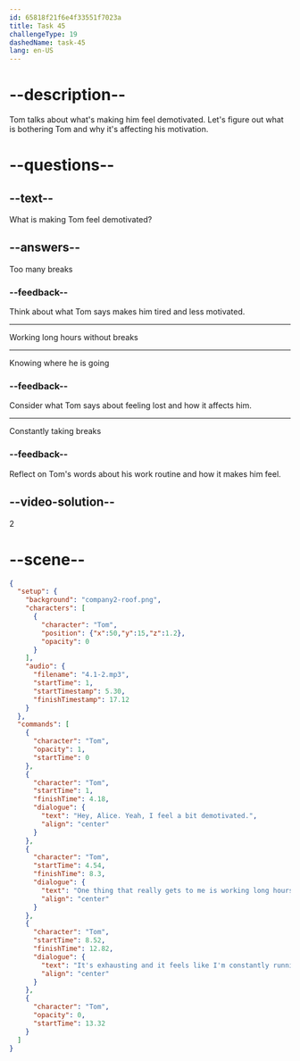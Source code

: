 ```yaml
---
id: 65818f21f6e4f33551f7023a
title: Task 45
challengeType: 19
dashedName: task-45
lang: en-US
---
```


<!-- (Audio) Tom: Hey Alice, yeah, I feel a bit demotivated. One thing that really gets to me is working long hours without any breaks. It's exhausting, and it feels like I'm constantly running without knowing where I'm going. -->

# --description--

Tom talks about what's making him feel demotivated. Let's figure out what is bothering Tom and why it's affecting his motivation.

# --questions--

## --text--

What is making Tom feel demotivated?

## --answers--

Too many breaks

### --feedback--

Think about what Tom says makes him tired and less motivated.

---

Working long hours without breaks

---

Knowing where he is going

### --feedback--

Consider what Tom says about feeling lost and how it affects him.

---

Constantly taking breaks

### --feedback--

Reflect on Tom's words about his work routine and how it makes him feel.

## --video-solution--

2

# --scene--

```json
{
  "setup": {
    "background": "company2-roof.png",
    "characters": [
      {
        "character": "Tom",
        "position": {"x":50,"y":15,"z":1.2},
        "opacity": 0
      }
    ],
    "audio": {
      "filename": "4.1-2.mp3",
      "startTime": 1,
      "startTimestamp": 5.30,
      "finishTimestamp": 17.12
    }
  },
  "commands": [
    {
      "character": "Tom",
      "opacity": 1,
      "startTime": 0
    },
    {
      "character": "Tom",
      "startTime": 1,
      "finishTime": 4.18,
      "dialogue": {
        "text": "Hey, Alice. Yeah, I feel a bit demotivated.",
        "align": "center"
      }
    },
    {
      "character": "Tom",
      "startTime": 4.54,
      "finishTime": 8.3,
      "dialogue": {
        "text": "One thing that really gets to me is working long hours without any breaks.",
        "align": "center"
      }
    },
    {
      "character": "Tom",
      "startTime": 8.52,
      "finishTime": 12.82,
      "dialogue": {
        "text": "It's exhausting and it feels like I'm constantly running without knowing where I'm going.",
        "align": "center"
      }
    },
    {
      "character": "Tom",
      "opacity": 0,
      "startTime": 13.32
    }
  ]
}
```
